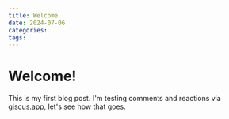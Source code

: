 ```yaml
---
title: Welcome
date: 2024-07-06
categories:
tags:
---
```


# Welcome!
This is my first blog post.
I'm testing comments and reactions via [giscus.app](https://giscus.app/), let's see how that goes.


<script src="https://giscus.app/client.js"
        data-repo="JuliMillan/JuliMillan.github.io"
        data-repo-id="R_kgDOMFyORw"
        data-category="General"
        data-category-id="DIC_kwDOMFyOR84Cf8Jv"
        data-mapping="pathname"
        data-strict="0"
        data-reactions-enabled="1"
        data-emit-metadata="0"
        data-input-position="top"
        data-theme="dark"
        data-lang="en"
        data-loading="lazy"
        crossorigin="anonymous"
        async>
</script>